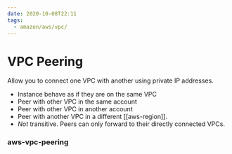 ```yaml
---
date: 2020-10-08T22:11
tags:
  - amazon/aws/vpc/
---
```


# VPC Peering

Allow you to connect one VPC with another using private IP 
addresses.

* Instance behave as if they are on the same VPC
* Peer with other VPC in the same account
* Peer with other VPC in another account
* Peer with another VPC in a different [[aws-region]].
* *Not* transitive. Peers can only forward to their directly connected VPCs.

### aws-vpc-peering